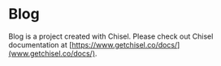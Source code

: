 # Blog

Blog is a project created with Chisel. Please check out Chisel documentation at [https://www.getchisel.co/docs/](www.getchisel.co/docs/).
